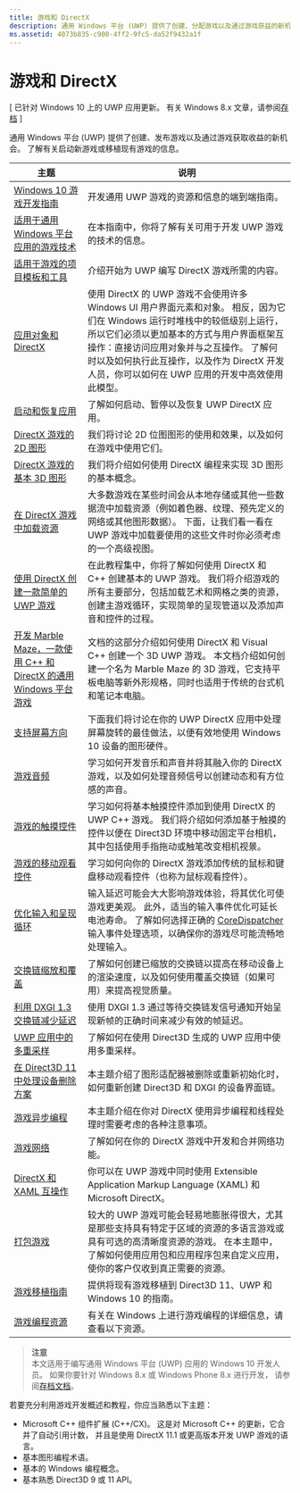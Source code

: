```yaml
---
title: 游戏和 DirectX
description: 通用 Windows 平台 (UWP) 提供了创建、分配游戏以及通过游戏获益的新机会。 了解有关启动新游戏或移植现有游戏的信息。
ms.assetid: 4073b835-c900-4ff2-9fc5-da52f9432a1f
---
```


# 游戏和 DirectX


\[ 已针对 Windows 10 上的 UWP 应用更新。 有关 Windows 8.x 文章，请参阅[存档](http://go.microsoft.com/fwlink/p/?linkid=619132) \]

通用 Windows 平台 (UWP) 提供了创建、发布游戏以及通过游戏获取收益的新机会。 了解有关启动新游戏或移植现有游戏的信息。

| 主题 | 说明 |
|---------------------------------------------------------------------------------------------------------------------------------------------------|-------------------------------------------------------------------------------------------------------------------------------------------------------------------------------------------------------------------------------------------------------------------------------------------------------------------------------------------------------------------------------------------------------------------------------------------------------------------------------|
| [Windows 10 游戏开发指南](e2e.md) | 开发通用 UWP 游戏的资源和信息的端到端指南。 |
| [适用于通用 Windows 平台应用的游戏技术](game-development-platform-guide.md) | 在本指南中，你将了解有关可用于开发 UWP 游戏的技术的信息。 |
| [适用于游戏的项目模板和工具](prepare-your-dev-environment-for-windows-store-directx-game-development.md) | 介绍开始为 UWP 编写 DirectX 游戏所需的内容。 |
| [应用对象和 DirectX](about-the-metro-style-user-interface-and-directx.md) | 使用 DirectX 的 UWP 游戏不会使用许多 Windows UI 用户界面元素和对象。 相反，因为它们在 Windows 运行时堆栈中的较低级别上运行，所以它们必须以更加基本的方式与用户界面框架互操作：直接访问应用对象并与之互操作。 了解何时以及如何执行此互操作，以及作为 DirectX 开发人员，你可以如何在 UWP 应用的开发中高效使用此模型。 |
| [启动和恢复应用](launching-and-resuming-apps-directx-and-cpp.md) | 了解如何启动、暂停以及恢复 UWP DirectX 应用。 |
| [DirectX 游戏的 2D 图形](working-with-2d-graphics-in-your-directx-game.md) | 我们将讨论 2D 位图图形的使用和效果，以及如何在游戏中使用它们。 |
| [DirectX 游戏的基本 3D 图形](an-introduction-to-3d-graphics-with-directx.md) | 我们将介绍如何使用 DirectX 编程来实现 3D 图形的基本概念。 |
| [在 DirectX 游戏中加载资源](load-a-game-asset.md) | 大多数游戏在某些时间会从本地存储或其他一些数据流中加载资源（例如着色器、纹理、预先定义的网络或其他图形数据）。 下面，让我们看一看在 UWP 游戏中加载要使用的这些文件时你必须考虑的一个高级视图。 |
| [使用 DirectX 创建一款简单的 UWP 游戏](tutorial--create-your-first-metro-style-directx-game.md) | 在此教程集中，你将了解如何使用 DirectX 和 C++ 创建基本的 UWP 游戏。 我们将介绍游戏的所有主要部分，包括加载艺术和网格之类的资源，创建主游戏循环，实现简单的呈现管道以及添加声音和控件的过程。 |
| [开发 Marble Maze，一款使用 C++ 和 DirectX 的通用 Windows 平台游戏](developing-marble-maze-a-windows-store-game-in-cpp-and-directx.md) | 文档的这部分介绍如何使用 DirectX 和 Visual C++ 创建一个 3D UWP 游戏。 本文档介绍如何创建一个名为 Marble Maze 的 3D 游戏，它支持平板电脑等新外形规格，同时也适用于传统的台式机和笔记本电脑。 |
| [支持屏幕方向](supporting-screen-rotation-directx-and-cpp.md) | 下面我们将讨论在你的 UWP DirectX 应用中处理屏幕旋转的最佳做法，以便有效地使用 Windows 10 设备的图形硬件。 |
| [游戏音频](working-with-audio-in-your-directx-game.md) | 学习如何开发音乐和声音并将其融入你的 DirectX 游戏，以及如何处理音频信号以创建动态和有方位感的声音。 |
| [游戏的触摸控件](tutorial--adding-touch-controls-to-your-directx-game.md) | 学习如何将基本触摸控件添加到使用 DirectX 的 UWP C++ 游戏。 我们将介绍如何添加基于触摸的控件以便在 Direct3D 环境中移动固定平台相机，其中包括使用手指拖动或触笔改变相机视景。 |
| [游戏的移动观看控件](tutorial--adding-move-look-controls-to-your-directx-game.md) | 学习如何向你的 DirectX 游戏添加传统的鼠标和键盘移动观看控件（也称为鼠标观看控件）。 |
| [优化输入和呈现循环](optimize-performance-for-windows-store-direct3d-11-apps-with-coredispatcher.md) | 输入延迟可能会大大影响游戏体验，将其优化可使游戏更美观。 此外，适当的输入事件优化可延长电池寿命。 了解如何选择正确的 [CoreDispatcher](optimize-performance-for-windows-store-direct3d-11-apps-with-coredispatcher.md) 输入事件处理选项，以确保你的游戏尽可能流畅地处理输入。 |
| [交换链缩放和覆盖](multisampling--scaling--and-overlay-swap-chains.md) | 了解如何创建已缩放的交换链以提高在移动设备上的渲染速度，以及如何使用覆盖交换链（如果可用）来提高视觉质量。 |
| [利用 DXGI 1.3 交换链减少延迟](reduce-latency-with-dxgi-1-3-swap-chains.md) | 使用 DXGI 1.3 通过等待交换链发信号通知开始呈现新帧的正确时间来减少有效的帧延迟。 |
| [UWP 应用中的多重采样](multisampling--multi-sample-anti-aliasing--in-windows-store-apps.md) | 了解如何在使用 Direct3D 生成的 UWP 应用中使用多重采样。 |
| [在 Direct3D 11 中处理设备删除方案](handling-device-lost-scenarios.md) | 本主题介绍了图形适配器被删除或重新初始化时，如何重新创建 Direct3D 和 DXGI 的设备界面链。 |
| [游戏异步编程](asynchronous-programming-directx-and-cpp.md) | 本主题介绍在你对 DirectX 使用异步编程和线程处理时需要考虑的各种注意事项。 |
| [游戏网络](work-with-networking-in-your-directx-game.md) | 了解如何在你的 DirectX 游戏中开发和合并网络功能。 |
| [DirectX 和 XAML 互操作](directx-and-xaml-interop.md) | 你可以在 UWP 游戏中同时使用 Extensible Application Markup Language (XAML) 和 Microsoft DirectX。 |
| [打包游戏](package-your-windows-store-directx-game.md) | 较大的 UWP 游戏可能会轻易地膨胀得很大，尤其是那些支持具有特定于区域的资源的多语言游戏或具有可选的高清晰度资源的游戏。 在本主题中，了解如何使用应用包和应用程序包来自定义应用，使你的客户仅收到真正需要的资源。 |
| [游戏移植指南](porting-guides.md) | 提供将现有游戏移植到 Direct3D 11、UWP 和 Windows 10 的指南。 |
| [游戏编程资源](additional-directx-game-programming-resources.md) | 有关在 Windows 上进行游戏编程的详细信息，请查看以下资源。 |

 

> **注意**  
本文适用于编写通用 Windows 平台 (UWP) 应用的 Windows 10 开发人员。 如果你要针对 Windows 8.x 或 Windows Phone 8.x 进行开发， 请参阅[存档文档](http://go.microsoft.com/fwlink/p/?linkid=619132)。

 

若要充分利用游戏开发概述和教程，你应当熟悉以下主题：

-   Microsoft C++ 组件扩展 (C++/CX)。 这是对 Microsoft C++ 的更新，它合并了自动引用计数， 并且是使用 DirectX 11.1 或更高版本开发 UWP 游戏的语言。
-   基本图形编程术语。
-   基本的 Windows 编程概念。
-   基本熟悉 Direct3D 9 或 11 API。

 

 






<!--HONumber=Mar16_HO1-->


